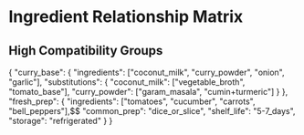 # Ingredient Relationship Matrix

## High Compatibility Groups
{
  "curry_base": {
    "ingredients": ["coconut_milk", "curry_powder", "onion", "garlic"],
    "substitutions": {
      "coconut_milk": ["vegetable_broth", "tomato_base"],
      "curry_powder": ["garam_masala", "cumin+turmeric"]
    }
  },
  "fresh_prep": {
    "ingredients": ["tomatoes", "cucumber", "carrots", "bell_peppers"],$$
    "common_prep": "dice_or_slice",
    "shelf_life": "5-7_days",
    "storage": "refrigerated"
  }
} 